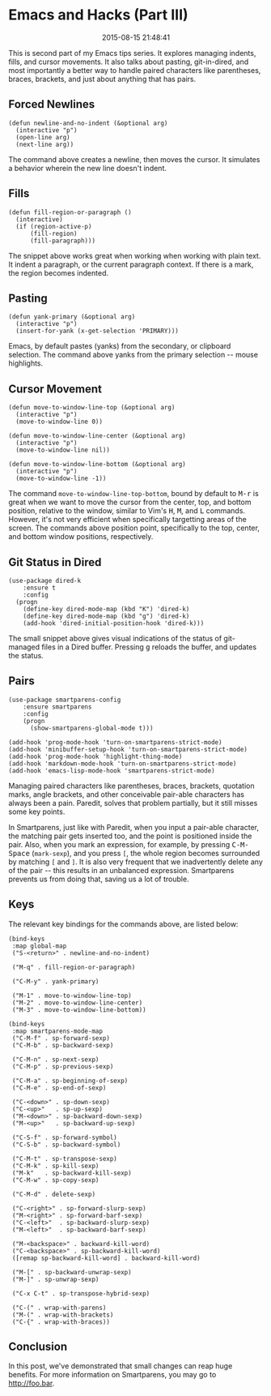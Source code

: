 Emacs and Hacks (Part III)
======================================================================

<center>2015-08-15 21:48:41</center>

This is second part of my Emacs tips series. It explores managing
indents, fills, and cursor movements. It also talks about pasting,
git-in-dired, and most importantly a better way to handle paired
characters like parentheses, braces, brackets, and just about anything
that has pairs.


## Forced Newlines

```
(defun newline-and-no-indent (&optional arg)
  (interactive "p")
  (open-line arg)
  (next-line arg))
```

The command above creates a newline, then moves the cursor. It
simulates a behavior wherein the new line doesn't indent.


## Fills

```
(defun fill-region-or-paragraph ()
  (interactive)
  (if (region-active-p)
      (fill-region)
      (fill-paragraph)))
```

The snippet above works great when working when working with plain
text. It indent a paragraph, or the current paragraph context. If
there is a mark, the region becomes indented.


## Pasting

```
(defun yank-primary (&optional arg)
  (interactive "p")
  (insert-for-yank (x-get-selection 'PRIMARY)))
```

Emacs, by default pastes (yanks) from the secondary, or clipboard
selection. The command above yanks from the primary selection -- mouse
highlights.


## Cursor Movement

```
(defun move-to-window-line-top (&optional arg)
  (interactive "p")
  (move-to-window-line 0))

(defun move-to-window-line-center (&optional arg)
  (interactive "p")
  (move-to-window-line nil))

(defun move-to-window-line-bottom (&optional arg)
  (interactive "p")
  (move-to-window-line -1))
```

The command `move-to-window-line-top-bottom`, bound by default to
<kbd>M-r</kbd> is great when we want to move the cursor from the
center, top, and bottom position, relative to the window, similar to
Vim's <kbd>H</kbd>, <kbd>M</kbd>, and <kbd>L</kbd> commands. However,
it's not very efficient when specifically targetting areas of the
screen. The commands above position point, specifically to the top,
center, and bottom window positions, respectively.

## Git Status in Dired

```
(use-package dired-k
    :ensure t
    :config
  (progn
    (define-key dired-mode-map (kbd "K") 'dired-k)
    (define-key dired-mode-map (kbd "g") 'dired-k)
    (add-hook 'dired-initial-position-hook 'dired-k)))
```

The small snippet above gives visual indications of the status of
git-managed files in a Dired buffer. Pressing <kbd>g</kbd> reloads the
buffer, and updates the status.


## Pairs

```
(use-package smartparens-config
    :ensure smartparens
    :config
    (progn
      (show-smartparens-global-mode t)))

(add-hook 'prog-mode-hook 'turn-on-smartparens-strict-mode)
(add-hook 'minibuffer-setup-hook 'turn-on-smartparens-strict-mode)
(add-hook 'prog-mode-hook 'highlight-thing-mode)
(add-hook 'markdown-mode-hook 'turn-on-smartparens-strict-mode)
(add-hook 'emacs-lisp-mode-hook 'smartparens-strict-mode)
```

Managing paired characters like parentheses, braces, brackets,
quotation marks, angle brackets, and other conceivable pair-able
characters has always been a pain. Paredit, solves that problem
partially, but it still misses some key points.

In Smartparens, just like with Paredit, when you input a pair-able
character, the matching pair gets inserted too, and the point is
positioned inside the pair. Also, when you mark an expression, for
example, by pressing <kbd>C-M-Space</kbd> (`mark-sexp`), and you press
`[`, the whole region becomes surrounded by matching `[` and `]`. It
is also very frequent that we inadvertently delete any of the pair --
this results in an unbalanced expression. Smartparens prevents us from
doing that, saving us a lot of trouble.


## Keys

The relevant key bindings for the commands above, are listed below:

```
(bind-keys
 :map global-map
 ("S-<return>" . newline-and-no-indent)

 ("M-q" . fill-region-or-paragraph)

 ("C-M-y" . yank-primary)

 ("M-1" . move-to-window-line-top)
 ("M-2" . move-to-window-line-center)
 ("M-3" . move-to-window-line-bottom))

(bind-keys
 :map smartparens-mode-map
 ("C-M-f" . sp-forward-sexp)
 ("C-M-b" . sp-backward-sexp)

 ("C-M-n" . sp-next-sexp)
 ("C-M-p" . sp-previous-sexp)

 ("C-M-a" . sp-beginning-of-sexp)
 ("C-M-e" . sp-end-of-sexp)

 ("C-<down>" . sp-down-sexp)
 ("C-<up>"   . sp-up-sexp)
 ("M-<down>" . sp-backward-down-sexp)
 ("M-<up>"   . sp-backward-up-sexp)

 ("C-S-f" . sp-forward-symbol)
 ("C-S-b" . sp-backward-symbol)

 ("C-M-t" . sp-transpose-sexp)
 ("C-M-k" . sp-kill-sexp)
 ("M-k"   . sp-backward-kill-sexp)
 ("C-M-w" . sp-copy-sexp)

 ("C-M-d" . delete-sexp)

 ("C-<right>" . sp-forward-slurp-sexp)
 ("M-<right>" . sp-forward-barf-sexp)
 ("C-<left>"  . sp-backward-slurp-sexp)
 ("M-<left>"  . sp-backward-barf-sexp)

 ("M-<backspace>" . backward-kill-word)
 ("C-<backspace>" . sp-backward-kill-word)
 ([remap sp-backward-kill-word] . backward-kill-word)

 ("M-[" . sp-backward-unwrap-sexp)
 ("M-]" . sp-unwrap-sexp)

 ("C-x C-t" . sp-transpose-hybrid-sexp)

 ("C-(" . wrap-with-parens)
 ("M-(" . wrap-with-brackets)
 ("C-{" . wrap-with-braces))
```


## Conclusion

In this post, we've demonstrated that small changes can reap huge
benefits. For more information on Smartparens, you may go to
<http://foo.bar>.
